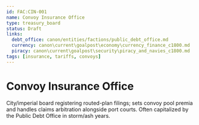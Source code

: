```yaml
---
id: FAC:CIN-001
name: Convoy Insurance Office
type: treasury_board
status: Draft
links:
  debt_office: canon/entities/factions/public_debt_office.md
  currency: canon\current\goalpost\economy\currency_finance_c1800.md
  piracy: canon\current\goalpost\security\piracy_and_navies_c1800.md
tags: [insurance, tariffs, convoys]
---
```


# Convoy Insurance Office

City/imperial board registering routed-plan filings; sets convoy pool premia and handles claims arbitration alongside port courts. Often capitalized by the Public Debt Office in storm/ash years.
